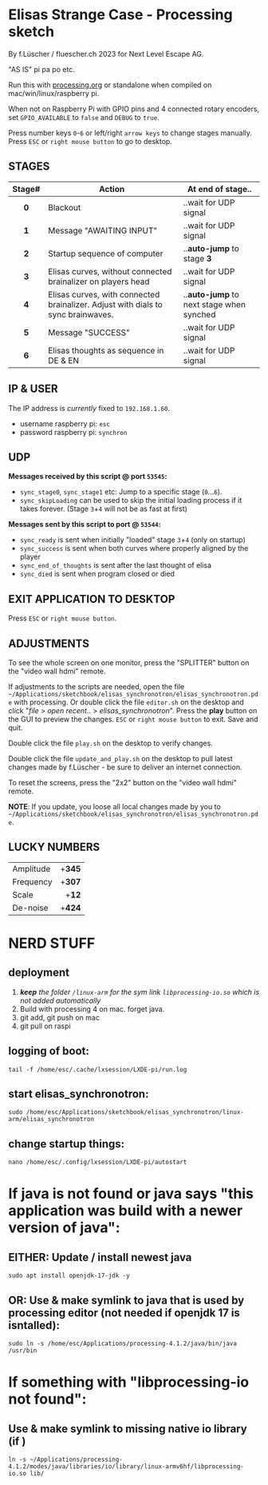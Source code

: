 # Elisas Strange Case - Processing sketch 

By f.Lüscher / fluescher.ch 2023 for Next Level Escape AG.

"AS IS" pi pa po etc.

Run this with [processing.org](http://processing.org/download) or standalone when compiled on mac/win/linux/raspberry pi.

When not on Raspberry Pi with GPIO pins and 4 connected rotary encoders,
set `GPIO_AVAILABLE` to `false` and `DEBUG` to `true`.

Press number keys `0`-`6` or left/right `arrow keys` to change stages manually.
Press `ESC` or `right mouse button` to go to desktop.

## STAGES
| Stage#| Action                                                  | At end of stage..      |
|:-----:|---------------------------------------------------------|-------------------------|
| **0** | Blackout                                                | ..wait for UDP signal  |
| **1** | Message "AWAITING INPUT"                                 | ..wait for UDP signal  |
| **2** | Startup sequence of computer                            | ..**auto-jump** to stage **3** |
| **3** | Elisas curves, without connected brainalizer on players head | ..wait for UDP signal  |
| **4** | Elisas curves, with connected brainalizer. Adjust with dials to sync brainwaves.  | ..**auto-jump** to next stage when synched |
| **5** | Message "SUCCESS"                                       | ..wait for UDP signal  |
| **6** | Elisas thoughts as sequence in DE & EN                  | ..wait for UDP signal  |

## IP & USER
The IP address is *currently* fixed to `192.168.1.60`.

- username raspberry pi: `esc`
- password raspberry pi: `synchron`

## UDP
**Messages received by this script @ port `53545`:**
- `sync_stage0`, `sync_stage1` etc: Jump to a specific stage (`0`...`6`).
- `sync_skipLoading` can be used to skip the initial loading process if it takes forever. (Stage `3`+`4` will not be as fast at first)

**Messages sent by this script to port @ `53544`:**
- `sync_ready` is sent when initially "loaded" stage `3`+`4` (only on startup)
- `sync_success` is sent when both curves where properly aligned by the player
- `sync_end_of_thoughts` is sent after the last thought of elisa
- `sync_died` is sent when program closed or died

## EXIT APPLICATION TO DESKTOP
Press `ESC` or `right mouse button`.

## ADJUSTMENTS
To see the whole screen on one monitor, press the "SPLITTER" button on the "video wall hdmi" remote.

If adjustments to the scripts are needed, open the file `~/Applications/sketchbook/elisas_synchronotron/elisas_synchronotron.pde` with processing.
Or double click the file `editor.sh` on the desktop and click "*file* > *open recent..* > *elisas_synchronotron*".
Press the **play** button on the GUI to preview the changes. `ESC` or `right mouse button` to exit. Save and quit.

Double click the file `play.sh` on the desktop to verify changes.

Double click the file `update_and_play.sh` on the desktop to pull latest changes made by f.Lüscher - be sure to deliver an internet connection.

To reset the screens, press the "2x2" button on the "video wall hdmi" remote.

**NOTE**: If you update, you loose all local changes made by you to `~/Applications/sketchbook/elisas_synchronotron/elisas_synchronotron.pde`.


## LUCKY NUMBERS
|           |          |
|-----------|---------:|
| Amplitude | +**345** |
| Frequency | +**307** |
| Scale     |  +**12** |
| De-noise  | +**424** |


# NERD STUFF
## deployment
1. ***keep** the folder `/linux-arm` for the sym link `libprocessing-io.so` which is not added automatically*
2. Build with processing 4 on mac. forget java.
3. git add, git push on mac
4. git pull on raspi


## logging of boot:
    tail -f /home/esc/.cache/lxsession/LXDE-pi/run.log

## start elisas_synchronotron:
    sudo /home/esc/Applications/sketchbook/elisas_synchronotron/linux-arm/elisas_synchronotron

## change startup things:
    nano /home/esc/.config/lxsession/LXDE-pi/autostart

# If java is not found or java says "this application was build with a newer version of java":

## EITHER: Update / install newest java
    sudo apt install openjdk-17-jdk -y

## OR: Use & make symlink to java that is used by processing editor (not needed if openjdk 17 is isntalled):
	sudo ln -s /home/esc/Applications/processing-4.1.2/java/bin/java /usr/bin

# If something with "libprocessing-io not found":
## Use & make symlink to missing native io library (if )
    ln -s ~/Applications/processing-4.1.2/modes/java/libraries/io/library/linux-armv6hf/libprocessing-io.so lib/
